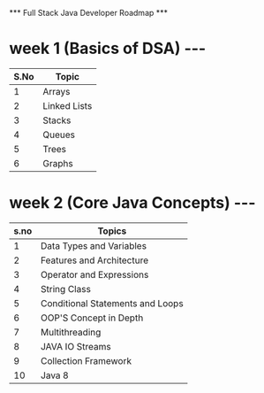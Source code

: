 *** Full Stack Java Developer Roadmap ***

# week 1 (Basics of DSA) --- 

| **S.No** | **Topic**       | 
|----------|-----------------|
| 1        | Arrays          |
| 2        | Linked Lists    |
| 3        | Stacks          |
| 4        | Queues          |
| 5        | Trees           |
| 6        | Graphs          |

# week 2 (Core Java Concepts) ---

| **s.no** | **Topics**                        |
|----------|-----------------------------------|
| 1        | Data Types and Variables          |
| 2        | Features and Architecture         |
| 3        | Operator and Expressions          |
| 4        | String Class                      |     
| 5        | Conditional Statements and Loops  |
| 6        | OOP'S Concept in Depth            |
| 7        | Multithreading                    |
| 8        | JAVA IO Streams                   |
| 9        | Collection Framework              |
| 10       | Java 8                            | 
